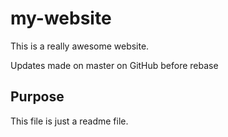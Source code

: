 # my-website

This is a really awesome website.

Updates made on master on GitHub before rebase

## Purpose

This file is just a readme file.
